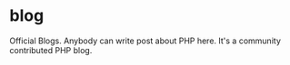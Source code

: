 blog
====

Official Blogs. Anybody can write post about PHP here. It's a community contributed PHP blog.
